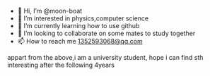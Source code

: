 - 👋 Hi, I’m @moon-boat
- 👀 I’m interested in physics,computer science
- 🌱 I’m currently learning how to use github
- 💞️ I’m looking to collaborate on some mates to study together
- 📫 How to reach me 1352593068@qq.com

<!---
moon-boat/moon-boat is a ✨ special ✨ repository because its `README.md` (this file) appears on your GitHub profile.
You can click the Preview link to take a look at your changes.
--->
appart from the above,i am a university student, hope i can find sth interesting after the following 4years
